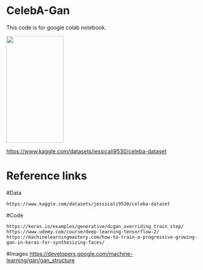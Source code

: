# CelebA-Gan
This code is for google colab notebook.

<img src="https://user-images.githubusercontent.com/111392592/185003470-024aa341-6969-42fd-9d87-6c09820c1008.png" width = "150" height="280">



https://www.kaggle.com/datasets/jessicali9530/celeba-dataset

# Reference links
  #Data
  
    https://www.kaggle.com/datasets/jessicali9530/celeba-dataset
    
  #Code
  
    https://keras.io/examples/generative/dcgan_overriding_train_step/
    https://www.udemy.com/course/deep-learning-tensorflow-2/
    https://machinelearningmastery.com/how-to-train-a-progressive-growing-gan-in-keras-for-synthesizing-faces/
    
  #Images
    https://developers.google.com/machine-learning/gan/gan_structure

